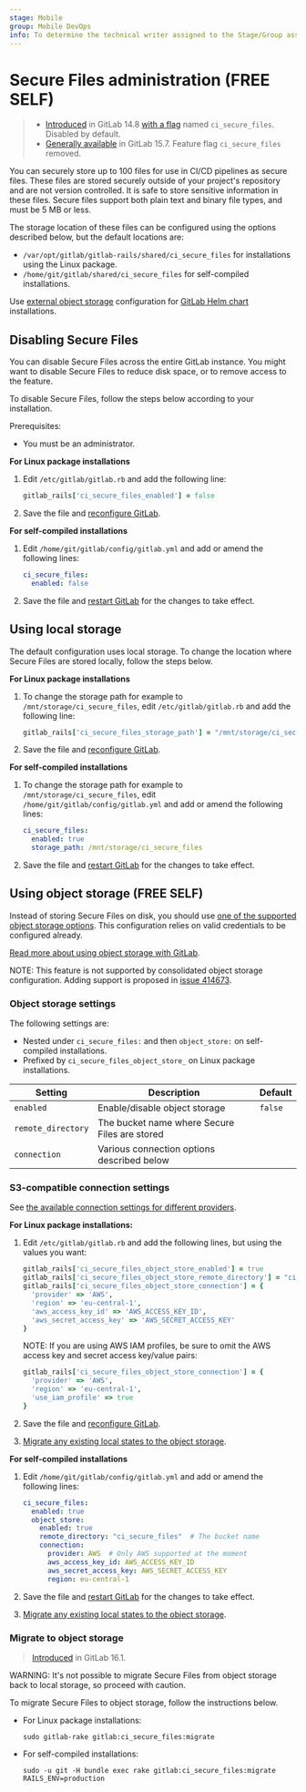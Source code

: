 ```yaml
---
stage: Mobile
group: Mobile DevOps
info: To determine the technical writer assigned to the Stage/Group associated with this page, see https://handbook.gitlab.com/handbook/product/ux/technical-writing/#assignments
---
```


# Secure Files administration **(FREE SELF)**

> - [Introduced](https://gitlab.com/gitlab-org/gitlab/-/merge_requests/78227) in GitLab 14.8 [with a flag](feature_flags.md) named `ci_secure_files`. Disabled by default.
> - [Generally available](https://gitlab.com/gitlab-org/gitlab/-/issues/350748) in GitLab 15.7. Feature flag `ci_secure_files` removed.

You can securely store up to 100 files for use in CI/CD pipelines as secure files.
These files are stored securely outside of your project's repository and are not version controlled.
It is safe to store sensitive information in these files. Secure files support both plain text
and binary file types, and must be 5 MB or less.

The storage location of these files can be configured using the options described below,
but the default locations are:

- `/var/opt/gitlab/gitlab-rails/shared/ci_secure_files` for installations using the Linux package.
- `/home/git/gitlab/shared/ci_secure_files` for self-compiled installations.

Use [external object storage](https://docs.gitlab.com/charts/advanced/external-object-storage/#lfs-artifacts-uploads-packages-external-diffs-terraform-state-dependency-proxy)
configuration for [GitLab Helm chart](https://docs.gitlab.com/charts/) installations.

## Disabling Secure Files

You can disable Secure Files across the entire GitLab instance. You might want to disable
Secure Files to reduce disk space, or to remove access to the feature.

To disable Secure Files, follow the steps below according to your installation.

Prerequisites:

- You must be an administrator.

**For Linux package installations**

1. Edit `/etc/gitlab/gitlab.rb` and add the following line:

   ```ruby
   gitlab_rails['ci_secure_files_enabled'] = false
   ```

1. Save the file and [reconfigure GitLab](restart_gitlab.md#reconfigure-a-linux-package-installation).

**For self-compiled installations**

1. Edit `/home/git/gitlab/config/gitlab.yml` and add or amend the following lines:

   ```yaml
   ci_secure_files:
     enabled: false
   ```

1. Save the file and [restart GitLab](restart_gitlab.md#self-compiled-installations) for the changes to take effect.

## Using local storage

The default configuration uses local storage. To change the location where Secure Files
are stored locally, follow the steps below.

**For Linux package installations**

1. To change the storage path for example to `/mnt/storage/ci_secure_files`, edit
   `/etc/gitlab/gitlab.rb` and add the following line:

   ```ruby
   gitlab_rails['ci_secure_files_storage_path'] = "/mnt/storage/ci_secure_files"
   ```

1. Save the file and [reconfigure GitLab](restart_gitlab.md#reconfigure-a-linux-package-installation).

**For self-compiled installations**

1. To change the storage path for example to `/mnt/storage/ci_secure_files`, edit
   `/home/git/gitlab/config/gitlab.yml` and add or amend the following lines:

   ```yaml
   ci_secure_files:
     enabled: true
     storage_path: /mnt/storage/ci_secure_files
   ```

1. Save the file and [restart GitLab](restart_gitlab.md#self-compiled-installations)
   for the changes to take effect.

## Using object storage **(FREE SELF)**

Instead of storing Secure Files on disk, you should use [one of the supported object storage options](object_storage.md#supported-object-storage-providers).
This configuration relies on valid credentials to be configured already.

[Read more about using object storage with GitLab](object_storage.md).

NOTE:
This feature is not supported by consolidated object storage configuration.
Adding support is proposed in [issue 414673](https://gitlab.com/gitlab-org/gitlab/-/issues/414673).

### Object storage settings

The following settings are:

- Nested under `ci_secure_files:` and then `object_store:` on self-compiled installations.
- Prefixed by `ci_secure_files_object_store_` on Linux package installations.

| Setting | Description | Default |
|---------|-------------|---------|
| `enabled` | Enable/disable object storage | `false` |
| `remote_directory` | The bucket name where Secure Files are stored | |
| `connection` | Various connection options described below | |

### S3-compatible connection settings

See [the available connection settings for different providers](object_storage.md#configure-the-connection-settings).

**For Linux package installations:**

1. Edit `/etc/gitlab/gitlab.rb` and add the following lines, but using
   the values you want:

   ```ruby
   gitlab_rails['ci_secure_files_object_store_enabled'] = true
   gitlab_rails['ci_secure_files_object_store_remote_directory'] = "ci_secure_files"
   gitlab_rails['ci_secure_files_object_store_connection'] = {
     'provider' => 'AWS',
     'region' => 'eu-central-1',
     'aws_access_key_id' => 'AWS_ACCESS_KEY_ID',
     'aws_secret_access_key' => 'AWS_SECRET_ACCESS_KEY'
   }
   ```

   NOTE:
   If you are using AWS IAM profiles, be sure to omit the AWS access key and secret access key/value pairs:

   ```ruby
   gitlab_rails['ci_secure_files_object_store_connection'] = {
     'provider' => 'AWS',
     'region' => 'eu-central-1',
     'use_iam_profile' => true
   }
   ```

1. Save the file and [reconfigure GitLab](restart_gitlab.md#reconfigure-a-linux-package-installation).
1. [Migrate any existing local states to the object storage](#migrate-to-object-storage).

**For self-compiled installations**

1. Edit `/home/git/gitlab/config/gitlab.yml` and add or amend the following lines:

   ```yaml
   ci_secure_files:
     enabled: true
     object_store:
       enabled: true
       remote_directory: "ci_secure_files"  # The bucket name
       connection:
         provider: AWS  # Only AWS supported at the moment
         aws_access_key_id: AWS_ACCESS_KEY_ID
         aws_secret_access_key: AWS_SECRET_ACCESS_KEY
         region: eu-central-1
   ```

1. Save the file and [restart GitLab](restart_gitlab.md#self-compiled-installations) for the changes to take effect.
1. [Migrate any existing local states to the object storage](#migrate-to-object-storage).

### Migrate to object storage

> [Introduced](https://gitlab.com/gitlab-org/incubation-engineering/mobile-devops/readme/-/issues/125) in GitLab 16.1.

WARNING:
It's not possible to migrate Secure Files from object storage back to local storage,
so proceed with caution.

To migrate Secure Files to object storage, follow the instructions below.

- For Linux package installations:

  ```shell
  sudo gitlab-rake gitlab:ci_secure_files:migrate
  ```

- For self-compiled installations:

  ```shell
  sudo -u git -H bundle exec rake gitlab:ci_secure_files:migrate RAILS_ENV=production
  ```
